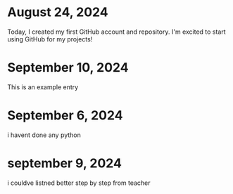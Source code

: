# August 24, 2024
Today, I created my first GitHub account and repository. I'm excited to start using GitHub for my projects!
# September 10, 2024
This is an example entry 
# September 6, 2024
i havent done any python
# september 9, 2024
i couldve listned better step by step from teacher
